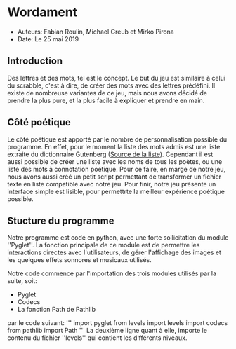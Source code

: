 # Wordament

* Auteurs: Fabian Roulin, Michael Greub et Mirko Pirona
* Date: Le 25 mai 2019

## Introduction

Des lettres et des mots, tel est le concept. Le but du jeu est similaire à celui du scrabble, c'est à dire, de créer des mots avec des lettres prédéfini. Il existe de nombreuse variantes de ce jeu, mais nous avons décidé de prendre la plus pure, et la plus facile à expliquer et prendre en main.

## Côté poétique

Le côté poétique est apporté par le nombre de personnalisation possible du programme. En effet, pour le moment la liste des mots admis est une liste extraite du dictionnaire Gutenberg ([Source de la liste](http://www.pallier.org/liste-de-mots-francais.html)).  Cependant il est aussi possible de créer une liste avec les noms de tous les poètes, ou une liste des mots à connotation poétique.
Pour ce faire, en marge de notre jeu, nous avons aussi créé un petit script permettant de transformer un fichier texte en liste compatible avec notre jeu.
Pour finir, notre jeu présente un interface simple est lisible, pour permettrte la meilleur expérience poétique possible. 


## Stucture du programme

Notre programme est codé en python, avec une forte sollicitation du module ''Pyglet''. La fonction principale de ce module est de permettre les interactions directes avec l'utilisateurs, de gérer l'affichage des images et les quelques effets sonnores et musicaux utilisés.

Notre code commence par l'importation des trois modules utilisés par la suite, soit:
* Pyglet
* Codecs
* La fonction Path de Pathlib

par le code suivant:
'''
import pyglet
from levels import levels
import codecs
from pathlib import Path
'''
La deuxième ligne quant à elle, importe le contenu du fichier ''levels'' qui contient les différents niveaux.
